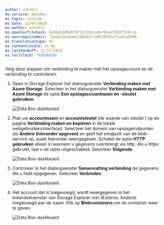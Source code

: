 ```yaml
---
author: alkohli
ms.service: databox
ms.topic: include
ms.date: 12/07/2018
ms.author: alkohli
ms.openlocfilehash: 8a09a52db40f4f52219bce3e703e275b0f310c1a
ms.sourcegitcommit: 71ee622bdba6e24db4d7ce92107b1ef1a4fa2600
ms.translationtype: HT
ms.contentlocale: nl-NL
ms.lasthandoff: 12/17/2018
ms.locfileid: "53550310"
---
```

Volg deze stappen om verbinding te maken met het opslagaccount en de verbinding te controleren.

1. Open in Storage Explorer het dialoogvenster **Verbinding maken met Azure Storage**. Selecteer in het dialoogvenster **Verbinding maken met Azure Storage** de optie **Een opslagaccountnaam en -sleutel gebruiken**.

    ![Data Box-dashboard](media/data-box-verify-connection/data-box-connect-via-rest-9.png)

2. Plak uw **accountnaam** en **accountsleutel** (de waarde van sleutel 1 op de pagina **Verbinding maken en kopiëren** in de lokale webgebruikersinterface). Selecteer het domein van opslageindpunten als **Andere (hieronder opgeven)** en geef het eindpunt van de blob-service op, zoals hieronder weergegeven. Schakel de optie **HTTP gebruiken** alleen in wanneer u gegevens overbrengt via *http*. Als u *https* gebruikt, laat u de optie uitgeschakeld. Selecteer **Volgende**.

    ![Data Box-dashboard](media/data-box-verify-connection/data-box-connect-via-rest-11.png)    

3. Controleer in het dialoogvenster **Samenvatting verbinding** de gegevens die u hebt opgegeven. Selecteer **Verbinden**.

    ![Data Box-dashboard](media/data-box-verify-connection/data-box-connect-via-rest-12.png)

4. Het account dat is toegevoegd, wordt weergegeven in het linkerdeelvenster van Storage Explorer met (Externe, Andere) toegevoegd aan de naam. Klik op **Blobcontainers** om de container weer te geven.

    ![Data Box-dashboard](media/data-box-verify-connection/data-box-connect-via-rest-17.png)
